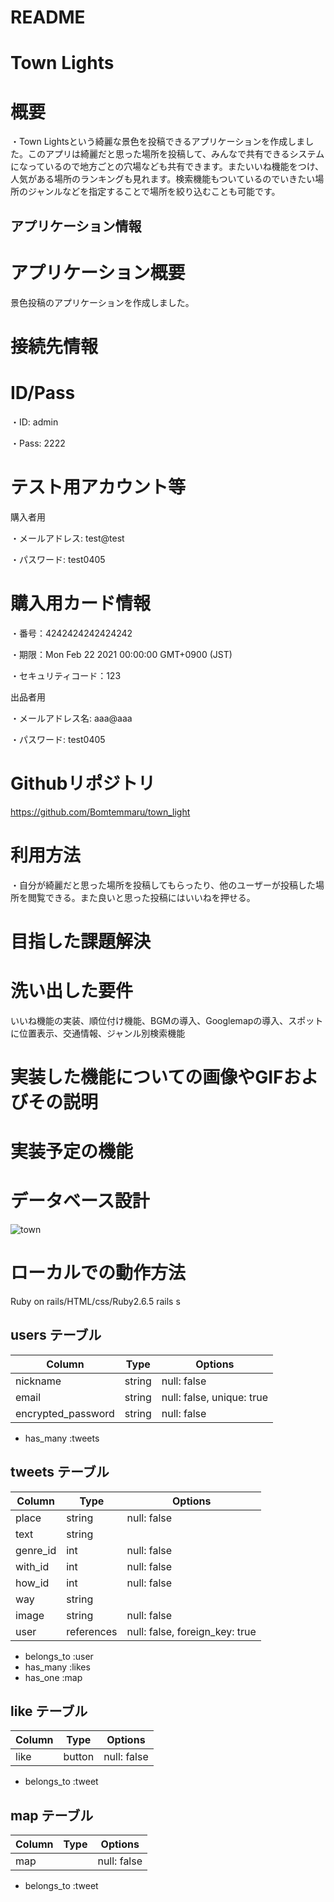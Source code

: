 # README

# Town Lights

# 概要
・Town Lightsという綺麗な景色を投稿できるアプリケーションを作成しました。このアプリは綺麗だと思った場所を投稿して、みんなで共有できるシステムになっているので地方ごとの穴場なども共有できます。またいいね機能をつけ、人気がある場所のランキングも見れます。検索機能もついているのでいきたい場所のジャンルなどを指定することで場所を絞り込むことも可能です。

## アプリケーション情報

# アプリケーション概要
景色投稿のアプリケーションを作成しました。
# 接続先情報


# ID/Pass
・ID: admin

・Pass: 2222

# テスト用アカウント等
購入者用

・メールアドレス: test@test

・パスワード: test0405

# 購入用カード情報
・番号：4242424242424242

・期限：Mon Feb 22 2021 00:00:00 GMT+0900 (JST)

・セキュリティコード：123

出品者用

・メールアドレス名: aaa@aaa

・パスワード: test0405

# Githubリポジトリ
https://github.com/Bomtemmaru/town_light

# 利用方法
・自分が綺麗だと思った場所を投稿してもらったり、他のユーザーが投稿した場所を閲覧できる。また良いと思った投稿にはいいねを押せる。

# 目指した課題解決

# 洗い出した要件
いいね機能の実装、順位付け機能、BGMの導入、Googlemapの導入、スポットに位置表示、交通情報、ジャンル別検索機能

# 実装した機能についての画像やGIFおよびその説明

# 実装予定の機能

# データベース設計
![town](https://user-images.githubusercontent.com/90166914/138849101-9dc7bde3-0cf7-4bcf-8fa8-9c61ee718c8d.png)

# ローカルでの動作方法
Ruby on rails/HTML/css/Ruby2.6.5
rails s



## users テーブル

| Column             | Type   | Options                   |
| ------------------ | ------ | -----------               |
| nickname           | string | null: false               |
| email              | string | null: false, unique: true |
| encrypted_password | string | null: false               |

- has_many :tweets

## tweets テーブル

| Column                | Type       | Options                         |
| ------------------    | ------     | -----------                     |
| place                 | string     | null: false                     |
| text                  | string     |                                 |
| genre_id              | int        | null: false                     |
| with_id               | int        | null: false                     |
| how_id                | int        | null: false                     |
| way                   | string     |                                 |
| image                 | string     | null: false                     |
| user                  | references | null: false, foreign_key: true  |

- belongs_to :user
- has_many :likes
- has_one :map

## like テーブル

| Column                | Type       | Options                         |
| ------------------    | ------     | -----------                     |
| like                  | button     | null: false                     |

- belongs_to :tweet

## map テーブル

| Column                | Type       | Options                         |
| ------------------    | ------     | -----------                     |
| map                   |            | null: false                     |

- belongs_to :tweet
